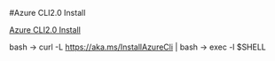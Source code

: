 #Azure CLI2.0 Install

[Azure CLI2.0 Install](https://docs.microsoft.com/ja-jp/cli/azure/install-azure-cli)

bash
-> curl -L https://aka.ms/InstallAzureCli | bash
-> exec -l $SHELL


